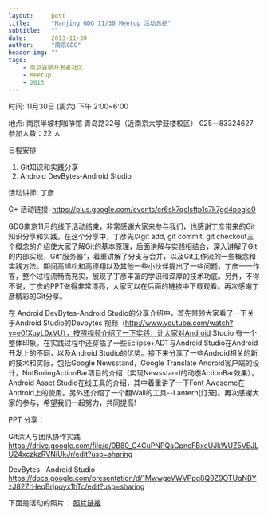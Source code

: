 ```yaml
---
layout:     post
title:      "Nanjing GDG 11/30 Meetup 活动总结"
subtitle:   ""
date:       2013-11-30
author:     "南京GDG"
header-img: ""
tags:
    - 南京谷歌开发者社区
    - Meetup
    - 2013
---
```


时间:  11月30日 (周六) 下午 2:00~6:00

地点:  南京半坡村咖啡馆 青岛路32号（近南京大学鼓楼校区） 025－83324627
参加人数：22 人

日程安排
1. Git知识和实践分享
2. Android DevBytes-Android Studio﻿

活动讲师:
丁彦

G+ 活动链接:
https://plus.google.com/events/cr6sk7qclsftp1s7k7gd4poglo0

GDG南京11月的线下活动结束，非常感谢大家来参与我们，也感谢丁彦带来的Git知识分享和实践。在这个分享中，丁彦先以git add, git commit, git checkout三个概念的介绍使大家了解Git的基本原理，后面讲解与实践相结合，深入讲解了Git的内部实现，Git“服务器”，着重讲解了分支与合并，以及Git工作流的一些概念和实践方法。期间高旭松和高德翔以及其他一些小伙伴提出了一些问题，丁彦一一作答，整个过程流畅而充实，展现了丁彦丰富的学识和深厚的技术功底。另外，不得不说，丁彦的PPT做得非常漂亮，大家可以在后面的链接中下载观看。再次感谢丁彦精彩的Git分享。

在 Android DevBytes-Android Studio﻿的分享介绍中，首先带领大家看了一下关于Android Studio的Devbytes 视频（http://www.youtube.com/watch?v=e0fXuyL0xVU），按照视频介绍了一下实践，让大家对Android Studio 有一个整体印象。在实践过程中还穿插了一些Eclipse+ADT与Android Studio在Android开发上的不同，以及Android Studio的优势。接下来分享了一些Android相关的新的技术和实际，包括Google Newsstand，Google Translate Android客户端的设计，NotBoringActionBar项目的介绍（实现Newsstand的动态ActionBar效果），Android Asset Studio在线工具的介绍，其中着重讲了一下Font Awesome在Android上的使用。另外还介绍了一个翻Wall的工具--Lantern[灯笼]。再次感谢大家的参与，希望我们一起努力，共同提高!

PPT 分享：

Git深入与团队协作实践
https://drive.google.com/file/d/0B80_C4CuPNPQaGpncFBxcUJkWUZ5VEJLU24xczkzRVNiUkJr/edit?usp=sharing

DevBytes--Android Studio
https://docs.google.com/presentation/d/1MwwgeVWVPpq8Q9Z9OTUqNBYzJ82ZrHeqBrjpoyx1hTc/edit?usp=sharing

下面是活动的照片：
[照片链接]()